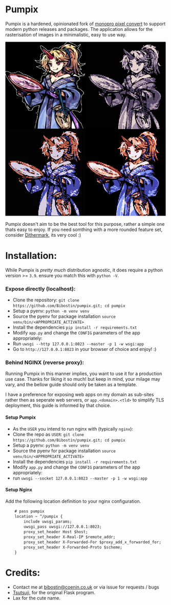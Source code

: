 # Pumpix
Pumpix is a hardened, opinionated fork of [monopro pixel convert](https://github.com/tsutsuji815/pixel_convert)
to support modern python releases and packages. The application allows for the
rasterisation of images in a minimalistic, easy to use way.

![Example](pumpix_static/oni.png)

Pumpix doesn't aim to be the best tool for this purpose, rather a simple one
thats easy to enjoy. If you need somthing with a more rounded feature set,
consider [Dithermark](https://app.dithermark.com), its very cool :)

# Installation:
While Pumpix is *pretty much* distribution agnostic, it does require a python
version >= `3.9`. ensure you match this with `python -V`.

### Expose directly (localhost):
- Clone the repository: `git clone https://github.com/Bibostin/pumpix.git; cd pumpix`
- Setup a pyenv: `python -m venv venv`
- Source the pyenv for package installation `source venv/bin/<APPROPRIATE_ACTIVATE>`
- Install the dependencies `pip install -r requirements.txt`
- Modify `app.py` and change the `CONFIG` parameters of the app appropriately:
- Run `uwsgi --http 127.0.0.1:8023 --master -p 1 -w wsgi:app`
- Go to `http://127.0.0.1:8023` in your browser of choice and enjoy! :)

### Behind NGINX (reverse proxy):
Running Pumpix in this manner implies, you want to use it for a production
use case. Thanks for liking it so much! but keep in mind, your milage may
vary, and the bellow guide should only be taken as a template.

I have a preference for exposing web apps on my domain as sub-sites rather
then as seperate web servers, or `app.<domain>.<tld>` to simplify TLS deployment,
this guide is informed by that choice.

#### Setup Pumpix

- As the `USER` you intend to run nginx with (typically `nginx`):
- Clone the repo as `USER`: `git clone https://github.com/Bibostin/pumpix.git; cd pumpix`
- Setup a pyenv: `python -m venv venv`
- Source the pyenv for package installation `source venv/bin/<APPROPRIATE_ACTIVATE>`
- Install the dependencies `pip install -r requirements.txt`
- Modify `app.py` and change the `CONFIG` parameters of the app appropriately:
- run `uwsgi --socket 127.0.0.1:8023 --master -p 1 -w wsgi:app`

#### Setup Nginx

Add the following location definition to your nginx configuration.
```
    # pass pumpix
    location ~ ^/pumpix {
        include uwsgi_params;
        uwsgi_pass uwsgi://127.0.0.1:8023;
        proxy_set_header Host $host;
        proxy_set_header X-Real-IP $remote_addr;
        proxy_set_header X-Forwarded-For $proxy_add_x_forwarded_for;
        proxy_set_header X-Forwarded-Proto $scheme;
    }
```

# Credits:
- Contact me at bibostin@coenin.co.uk or via issue for requests / bugs
- [Tsutsuji](https://monopro.org), for the original Flask program.
- Lax for the cute name.
